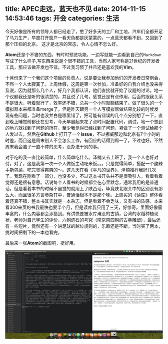 title: APEC走远，蓝天也不见
date: 2014-11-15 14:53:46
tags: 开会
categories: 生活
---
今天好像是所有的领导人都已经走了，憋了好多天的工厂和工地，汽车们全都开足了马力生产，早晨打开窗户一看天色都是灰蒙蒙的，一点蓝天都看不到，又回到了那个压抑的北京。
这才是北京的常态，令人心情不怎么好。

**Atom**还是个不错的东西，有时时预览功能，一边写就能一边看到自己的``Markdown``写成了什么样子,写东西来说是个很不错的工具，当然人家号称是21世纪的开发者工具，那应该做开发也不错，不过我习惯了并且还是喜欢我的**Vim**。

十月份来了一个我们这个项目的负责人，说是要让我参加他们的开发者日常例会，不然一个人太寂寞了。上周休假，这周是第一次参加，准备好的自我介绍也没来得及说，因为就那么几个人，好几个我都认识，他们直接就开始了议题的讨论。地一个议题我还是听的很清楚的，并且说了几句，感觉还是有点作用，后面的跟我关系不是很大，听着就行了，效率还不错，总共一个小时就额结束了。做了很久的一个模拟器本来都准备merge了，但是昨天跟另一个人写模拟器做结果比较的时候发现有些问题，当时也没并白是哪里错了，把可能有错误的几个点分别想了一下，直到晚上睡觉前都还在思考，今天早晨起来花了点时间配置代码，调试，地一个想到的地方就找到了问题的所在，至少我觉得已经找到了问题，紧做了一个测试给那个人发过去，然后在**Github**上打开了一个**issue**，不过挪威那边和北京有7个小时的时差，而且这是周末别人不会怎么工作，有回应的话得到周一了。不过也好，不然周末我会脑子一直不停的思考，没办法干别的事。

对于吃的我一直比较简单，什么简单吃什么。泽楠又去上班了，我一个人也好对付。对了，这是我第一次一个人做饭主动吃米饭。。。只是觉得简单，搭配一个酸辣手斯包菜，吃完觉得爽爽的～。这几天在看《平凡的世界》，泽楠推荐我好几次了。我现在刚看了一部分，也没多少，不过这本书开头并不是很吸引人，看着看着觉得还是很有意思。话说每个人看书的时候都会在心里默念，通常我用的是普通话，但是看着本书的时候不自觉的就用上了陕西话，毕竟陕北跟关中的区别没有那么大，而且很多方言参杂其中，普通话根本不是那个味。上周买的《读库》整体看着还真不错，整本书其实就是一本杂志，但是看着不会乏味，又有书的质感，本来看300来页的书我最快也要半个月，但是读库我只用了三天，好惊奇。里面好像蛮丰富的，什么内容都会涉猎到。有讲快要被水库淹没的古镇，台湾的水稻种植现状，老师对自己学生的评价，六朝遗石的考究（南京南四朝的古墓雕塑），最后还有一些短片，竟然还有一个讲足球的越位规则的，乐趣还是不断。当时买了两本，挑时间把剩下的一本也看完。

最后来一张**Atom**的截图吧，挺好用。

![Atom](/picture/20141115.png)

